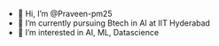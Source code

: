 - 👋 Hi, I’m @Praveen-pm25
- 🌱 I’m currently pursuing Btech in AI at IIT Hyderabad
- 👀 I’m interested in AI, ML, Datascience

<!---
Praveen-pm25/Praveen-pm25 is a ✨ special ✨ repository because its `README.md` (this file) appears on your GitHub profile.
You can click the Preview link to take a look at your changes.
--->
